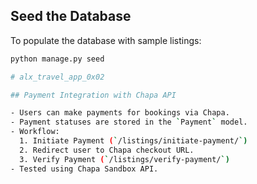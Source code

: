 ## Seed the Database

To populate the database with sample listings:

```bash
python manage.py seed

# alx_travel_app_0x02

## Payment Integration with Chapa API

- Users can make payments for bookings via Chapa.
- Payment statuses are stored in the `Payment` model.
- Workflow:
  1. Initiate Payment (`/listings/initiate-payment/`)
  2. Redirect user to Chapa checkout URL.
  3. Verify Payment (`/listings/verify-payment/`)
- Tested using Chapa Sandbox API.
